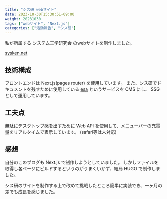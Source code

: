 ```yaml
---
title: "シス研 webサイト"
date: 2023-10-30T15:30:51+09:00
weight: 20231030
tags: ["webサイト", "Next.js"]
categories: ["活動報告", "シス研"]
---
```


私が所属する システム工学研究会 のwebサイトを制作しました。

[sysken.net](https://www.sysken.net/)

## 技術構成
フロントエンドは Next.js(pages router) を使用しています。
また、シス研でドキュメントを残すために使用している [esa](https://esa.io/) というサービスを CMS にし、
SSGとして運用しています。

## 工夫点
無駄にデスクトップ感を出すために Web API を使用して、メニューバーの充電量をリアルタイムで表示しています。
(safari等は未対応)

## 感想
自分のこのブログも Next.js で制作しようとしていました。
しかしファイルを取得し各ページにビルドするというのがうまくいかず、結局 HUGO で制作しました。

シス研のサイトを制作する上で改めて挑戦したところ簡単に実装でき、一ヶ月の差でも成長を感じました。
